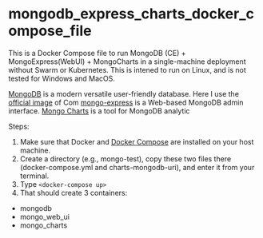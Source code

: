 # mongodb_express_charts_docker_compose_file
This is a Docker Compose file to run MongoDB (CE) + MongoExpress(WebUI) + MongoCharts in a single-machine deployment without Swarm or Kubernetes.
This is intened to run on Linux, and is not tested for Windows and MacOS. 

[MongoDB](https://www.mongodb.com/) is a modern versatile user-friendly database. Here I use the [official image](https://hub.docker.com/_/mongo) of Com
[mongo-express](https://hub.docker.com/_/mongo-express) is a Web-based MongoDB admin interface. 
[Mongo Charts](https://docs.mongodb.com/charts/current/) is a tool for MongoDB analytic

Steps:
1. Make sure that Docker and [Docker Compose](https://github.com/docker/compose) are installed on your host machine. 
2. Create a directory (e.g., mongo-test), copy these two files there (docker-compose.yml and charts-mongodb-uri), and enter it from your terminal.
3. Type `<docker-compose up>`
4. That should create 3 containers:
* mongodb
* mongo_web_ui
* mongo_charts

